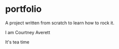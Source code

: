 # portfolio

A project written from scratch to learn how to rock it.

I am Courtney Averett

It's tea time
